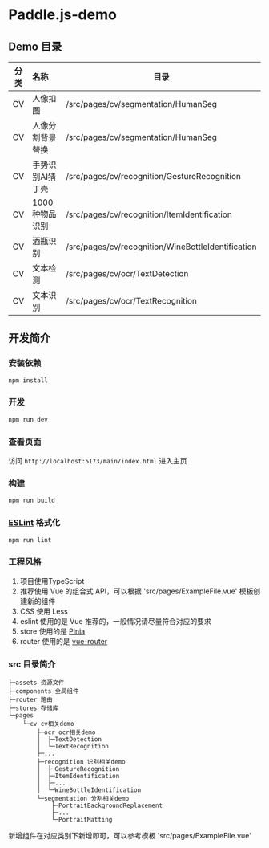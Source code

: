 # Paddle.js-demo

## Demo 目录

| 分类 | 名称             | 目录                                                     |
|:----:| :--------------- | -------------------------------------------------------- |
|  CV  | 人像扣图         | /src/pages/cv/segmentation/HumanSeg               |
|  CV  | 人像分割背景替换 | /src/pages/cv/segmentation/HumanSeg |
|  CV  | 手势识别AI猜丁壳 | /src/pages/cv/recognition/GestureRecognition             |
|  CV  | 1000种物品识别   | /src/pages/cv/recognition/ItemIdentification             |
|  CV  | 酒瓶识别         | /src/pages/cv/recognition/WineBottleIdentification       |
|  CV  | 文本检测         | /src/pages/cv/ocr/TextDetection                          |
|  CV  | 文本识别         | /src/pages/cv/ocr/TextRecognition                        |

## 开发简介

### 安装依赖

```sh
npm install
```

### 开发

```sh
npm run dev
```

### 查看页面

访问 `http://localhost:5173/main/index.html` 进入主页

### 构建

```sh
npm run build
```

### [ESLint](https://eslint.org/) 格式化

```sh
npm run lint
```

### 工程风格

1. 项目使用TypeScript
2. 推荐使用 Vue 的组合式 API，可以根据 'src/pages/ExampleFile.vue' 模板创建新的组件
3. CSS 使用 Less
4. eslint 使用的是 Vue 推荐的，一般情况请尽量符合对应的要求
5. store 使用的是 [Pinia](https://pinia.web3doc.top/)
6. router 使用的是 [vue-router](https://router.vuejs.org/zh/)

### src 目录简介

```text
├─assets 资源文件
├─components 全局组件
├─router 路由
├─stores 存储库
└─pages
    └─cv cv相关demo
        ├─ocr ocr相关demo
        │  ├─TextDetection
        │  └─TextRecognition
        ├─...
        ├─recognition 识别相关demo
        │  ├─GestureRecognition
        │  ├─ItemIdentification
        │  ├─...
        │  └─WineBottleIdentification
        └─segmentation 分割相关demo
            ├─PortraitBackgroundReplacement
            ├─...
            └─PortraitMatting

```
新增组件在对应类别下新增即可，可以参考模板 'src/pages/ExampleFile.vue'
